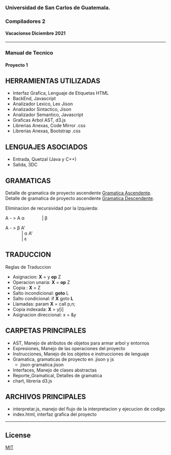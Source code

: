 ### Universidad de San Carlos de Guatemala.
### Compiladores 2
#### Vacacionse Diciembre 2021
___

### Manual de Tecnico
#### Proyecto 1

## HERRAMIENTAS UTILIZADAS

- Interfaz Grafica, Lenguaje de Etiquetas HTML
- BackEnd, Javascript
- Analizador Lexico, Lex Jison
- Analizador Sintactico, Jison
- Analizador Semantico, Javascript
- Graficas Arbol AST, d3.js 
- Librerias Anexas, Code Mirror .css
- Librerias Anexas, Bootstrap .css

## LENGUAJES ASOCIADOS

- Entrada, Quetzal (Java y C++)
- Salida, 3DC

## GRAMATICAS

Detalle de gramatica de proyecto ascendente [Gramatica Ascendente](https://github.com/lnmrcloud/COMPI2_2S_2021/blob/main/Reporte_Gramatical/Ascendente.md). \
Detalle de gramatica de proyecto ascendente [Gramatica Descendente](https://github.com/lnmrcloud/COMPI2_2S_2021/blob/main/Reporte_Gramatical/Descendente.md).

Eliminacion de recursividad por la Izquierda:

A - > A &#945;
&nbsp;&nbsp;&nbsp;&nbsp;&nbsp;&nbsp;&nbsp;&nbsp;&nbsp;&nbsp;&nbsp;&nbsp; |  &#946;

A - > &#946; A'\
&nbsp;&nbsp;&nbsp;&nbsp;&nbsp;&nbsp;&nbsp;&nbsp;&nbsp;&nbsp;&nbsp;&nbsp; |  &#945;  A' \
&nbsp;&nbsp;&nbsp;&nbsp;&nbsp;&nbsp;&nbsp;&nbsp;&nbsp;&nbsp;&nbsp;&nbsp; |  &#949; 

## TRADUCCION

Reglas de Traduccion 

+ Asignacion: **X** = y **op** Z
+ Operacion unaria: **X** = **op** Z
+ Copia : **X** =  Z
+ Salto incondicional: **goto** L
+ Salto condicional: if **X** goto **L**
+ Llamadas: param **X** = call p,n;
+ Copia indexada: **X** = y[i]
+ Asignacion direccional: x = &y

## CARPETAS PRINCIPALES

+ AST, Manejo de atributos de objetos para armar arbol y entornos
+ Expresiones, Manejo de las operaciones del proyecto
+ Instrucciones, Manejo de los objetos e instrucciones de lenguaje
+ Gramatica, gramaticas de proyecto en .jison y js
    + jison gramatica.jison
+ Interfaces, Manejo de clases abstractas
+ Reporte_Gramatical, Detalles de gramatica
+ chart, libreria d3.js

## ARCHIVOS PRINCIPALES

+ interpretar.js, manejo del flujo de la interpretacion y ejecucion de codigo
+ index.html, interfaz grafica del proyecto

___
## License
[MIT](https://choosealicense.com/licenses/mit/)